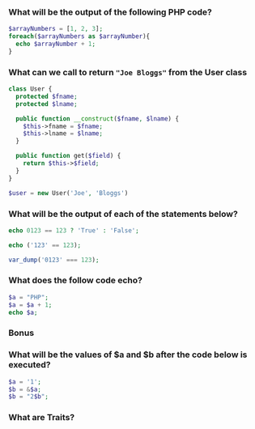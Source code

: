 ### What will be the output of the following PHP code?

```php
$arrayNumbers = [1, 2, 3];
foreach($arrayNumbers as $arrayNumber){
  echo $arrayNumber + 1;
}
```

### What can we call to return `"Joe Bloggs"` from the User class
```php
class User {
  protected $fname;
  protected $lname;

  public function __construct($fname, $lname) {
    $this->fname = $fname;
    $this->lname = $lname;
  }

  public function get($field) {
    return $this->$field;
  }
}

$user = new User('Joe', 'Bloggs')
```

### What will be the output of each of the statements below?

```php
echo 0123 == 123 ? 'True' : 'False';

echo ('123' == 123);

var_dump('0123' === 123);
```

### What does the follow code echo?

```php
$a = "PHP";
$a = $a + 1;
echo $a;
```

### Bonus

### What will be the values of $a and $b after the code below is executed?

```php
$a = '1';
$b = &$a;
$b = "2$b";
```

### What are Traits?
